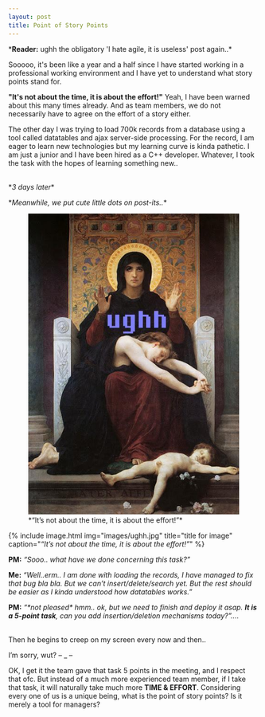 ```yaml
---
layout: post
title: Point of Story Points
---
```


\***Reader:** ughh the obligatory 'I hate agile, it is useless' post again..\*

Sooooo, it's been like a year and a half since I have started working in a professional working environment and I have yet to understand what story points stand for.

**"It's not about the time, it is about the effort!"** Yeah, I have been warned about this many times already. And as team members, we do not necessarily have to agree on the effort of a story either.

The other day I was trying to load 700k records from a database using a tool called datatables and ajax server-side processing. For the record, I am eager to learn new technologies but my learning curve is kinda pathetic. I am just a junior and I have been hired as a C++ developer. Whatever, I took the task with the hopes of learning something new..
<br><br>

\**3 days later*\*

\**Meanwhile, we put cute little dots on post-its..*\*

<p align="center">
<figure>
    <img src="images/ughh.jpg"/>
    <figcaption>
    *“It’s not about the time, it is about the effort!”*
    </figcaption>
    </figure>
</p>

{% include image.html
            img="images/ughh.jpg"
            title="title for image"
            caption="*“It’s not about the time, it is about the effort!”*" %}

**PM:** *“Sooo.. what have we done concerning this task?”*

**Me:** *“Well..erm.. I am done with loading the records, I have managed to fix that bug bla bla. But we can’t insert/delete/search yet. But the rest should be easier as I kinda understood how datatables works.”*

**PM:** *“\*not pleased\* hmm.. ok, but we need to finish and deploy it asap. **It is a 5-point task**, can you add insertion/deletion mechanisms today?”….*
<br><br>

Then he begins to creep on my screen every now and then..

I’m sorry, wut?  – _ –

OK, I get it the team gave that task 5 points in the meeting, and I respect that ofc. But instead of a much more experienced team member, if I take that task, it will naturally take much more **TIME & EFFORT**. Considering every one of us is a unique being, what is the point of story points? Is it merely a tool for managers?
